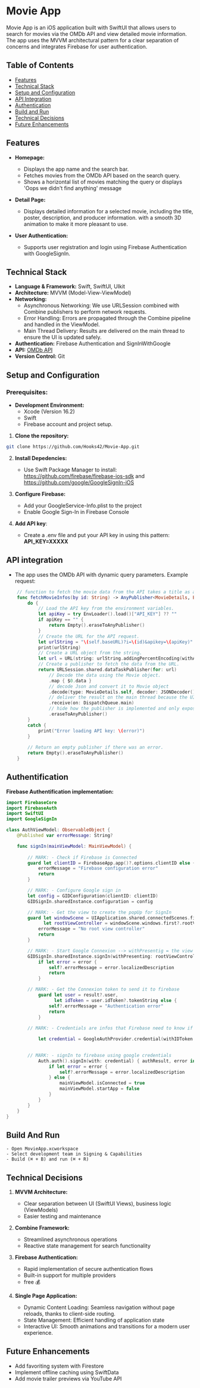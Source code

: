 # Movie App

Movie App is an iOS application built with SwiftUI that allows users to search for movies via the OMDb API and view detailed movie information. The app uses the MVVM architectural pattern for a clear separation of concerns and integrates Firebase for user authentication.

## Table of Contents
- [Features](#features)
- [Technical Stack](#technical-stack)
- [Setup and Configuration](#setup-and-configuration)
- [API Integration](#api-integration)
- [Authentication](#authentication)
- [Build and Run](#build-and-run)
- [Technical Decisions](#technical-decisions)
- [Future Enhancements](#future-enhancements)

## Features

- **Homepage:**
  - Displays the app name and the search bar.
  - Fetches movies from the OMDb API based on the search query.
  - Shows a horizontal list of movies matching the query or displays 'Oops we didn't find anything' message

- **Detail Page:**
  - Displays detailed information for a selected movie, including the title, poster, description, and producer information.
  with a smooth 3D animation to make it more pleasant to use.

- **User Authentication:**
  - Supports user registration and login using Firebase Authentication with GoogleSignIn.

## Technical Stack

- **Language & Framework:** Swift, SwiftUI, UIkit
- **Architecture:** MVVM (Model-View-ViewModel)
- **Networking:** 
    - Asynchronous Networking: We use URLSession combined with Combine publishers to perform network requests.
    - Error Handling: Errors are propagated through the Combine pipeline and handled in the ViewModel.
    - Main Thread Delivery: Results are delivered on the main thread to ensure the UI is updated safely.
- **Authentication:** Firebase Authentication and SignInWithGoogle
- **API:** [OMDb API](https://www.omdbapi.com)
- **Version Control:** Git

## Setup and Configuration

### Prerequisites:
- **Development Environment:**
    - Xcode (Version 16.2)
    - Swift
    - Firebase account and project setup.

1. **Clone the repository:**
```bash
git clone https://github.com/Hooks42/Movie-App.git
```

2. **Install Depedencies:**
    - Use Swift Package Manager to install: https://github.com/firebase/firebase-ios-sdk and https://github.com/google/GoogleSignIn-iOS
    
3. **Configure Firebase:**
    - Add your GoogleService-Info.plist to the project
    - Enable Google Sign-In in Firebase Console
    
4. **Add API key**:
    - Create a .env file and put your API key in using this pattern: **API_KEY=XXXXX**
    
## API integration

- The app uses the OMDb API with dynamic query parameters. Example request:
``` swift
    // function to fetch the movie data from the API takes a title as a parameter and returns a publisher that.
    func fetchMovieInfos(by id: String) -> AnyPublisher<MovieDetails, Error> {
        do {
            // Load the API key from the environment variables.
            let apiKey = try EnvLoader().load()["API_KEY"] ?? ""
            if apiKey == "" {
                return Empty().eraseToAnyPublisher()
            }
            // Create the URL for the API request.
            let urlString = "\(self.baseURL)?i=\(id)&apikey=\(apiKey)"
            print(urlString)
            // Create a URL object from the string.
            let url = URL(string: urlString.addingPercentEncoding(withAllowedCharacters: .urlQueryAllowed)!)!
            // Create a publisher to fetch the data from the URL.
            return URLSession.shared.dataTaskPublisher(for: url)
                // Decode the data using the Movie object.
                .map { $0.data }
                // decode Json and convert it to Movie object
                .decode(type: MovieDetails.self, decoder: JSONDecoder())
                // deliver the result on the main thread because the UI needs to be updated.
                .receive(on: DispatchQueue.main)
                // hide how the publisher is implemented and only expose the result.
                .eraseToAnyPublisher()
        }
        catch {
            print("Error loading API key: \(error)")
        }
        
        // Return an empty publisher if there was an error.
        return Empty().eraseToAnyPublisher()
    }
```
    
## Authentification

**Firebase Authentification implementation:**
```swift
import FirebaseCore
import FirebaseAuth
import SwiftUI
import GoogleSignIn

class AuthViewModel: ObservableObject {
    @Published var errorMessage: String?

    func signIn(mainViewModel: MainViewModel) {
        
        // MARK: - Check if Firebase is Connected
        guard let clientID = FirebaseApp.app()?.options.clientID else {
            errorMessage = "Firebase configuration error"
            return
        }

        // MARK: - Configure Google sign in
        let config = GIDConfiguration(clientID: clientID)
        GIDSignIn.sharedInstance.configuration = config

        // MARK: - Get the view to create the popUp for SignIn
        guard let windowScene = UIApplication.shared.connectedScenes.first as? UIWindowScene,
              let rootViewController = windowScene.windows.first?.rootViewController else {
            errorMessage = "No root view controller"
            return
        }

        // MARK: - Start Google Connexion --> withPresentig = the view in the Popup
        GIDSignIn.sharedInstance.signIn(withPresenting: rootViewController) { [weak self] result, error in
            if let error = error {
                self?.errorMessage = error.localizedDescription
                return
            }

        // MARK: - Get the Connexion token to send it to firebase
            guard let user = result?.user,
                  let idToken = user.idToken?.tokenString else {
                self?.errorMessage = "Authentication error"
                return
            }
        
        // MARK: - Credentials are infos that Firebase need to know if it's us or not (IDToken + AccessToken)

            let credential = GoogleAuthProvider.credential(withIDToken: idToken, accessToken: user.accessToken.tokenString)

            
        // MARK: - signIn to firebase using google credentials
            Auth.auth().signIn(with: credential) { authResult, error in
                if let error = error {
                    self?.errorMessage = error.localizedDescription
                } else {
                    mainViewModel.isConnected = true
                    mainViewModel.startApp = false
                }
            }
        }
    }
}
```

## Build And Run
    - Open MovieApp.xcworkspace
    - Select development team in Signing & Capabilities
    - Build (⌘ + B) and run (⌘ + R)


## Technical Decisions

1. **MVVM Architecture:**
    - Clear separation between UI (SwiftUI Views), business logic (ViewModels)
    - Easier testing and maintenance
    
2. **Combine Framework:**
    - Streamlined asynchronous operations
    - Reactive state management for search functionality
    
3. **Firebase Authentication:**
    - Rapid implementation of secure authentication flows
    - Built-in support for multiple providers
    - free 💰
    
4. **Single Page Application:**
    - Dynamic Content Loading: Seamless navigation without page reloads, thanks to client-side routing.
    - State Management: Efficient handling of application state
    - Interactive UI: Smooth animations and transitions for a modern user experience.
    

## Future Enhancements

- Add favoriting system with Firestore
- Implement offline caching using SwiftData
- Add movie trailer previews via YouTube API

